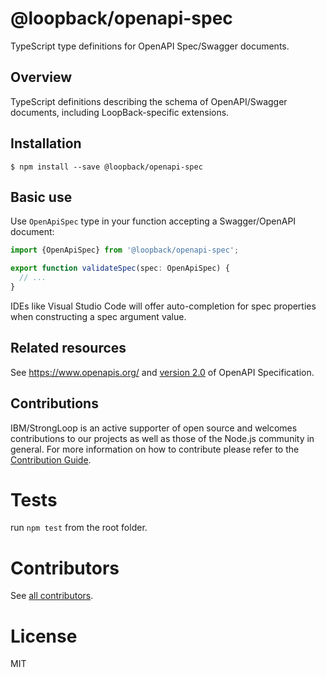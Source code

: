 # @loopback/openapi-spec

TypeScript type definitions for OpenAPI Spec/Swagger documents.

## Overview

TypeScript definitions describing the schema of OpenAPI/Swagger documents,
including LoopBack-specific extensions.

## Installation

```
$ npm install --save @loopback/openapi-spec
```

## Basic use

Use `OpenApiSpec` type in your function accepting a Swagger/OpenAPI document:

```ts
import {OpenApiSpec} from '@loopback/openapi-spec';

export function validateSpec(spec: OpenApiSpec) {
  // ...
}
```

IDEs like Visual Studio Code will offer auto-completion for spec properties
when constructing a spec argument value.

## Related resources

See https://www.openapis.org/ and [version 2.0](https://github.com/OAI/OpenAPI-Specification/blob/master/versions/2.0.md)
of OpenAPI Specification.

## Contributions

IBM/StrongLoop is an active supporter of open source and welcomes contributions to our projects as well as those of the Node.js community in general. For more information on how to contribute please refer to the [Contribution Guide](https://loopback.io/doc/en/contrib/index.html).

# Tests

run `npm test` from the root folder.

# Contributors

See [all contributors](https://github.com/strongloop/loopback-next/graphs/contributors).

# License

MIT
